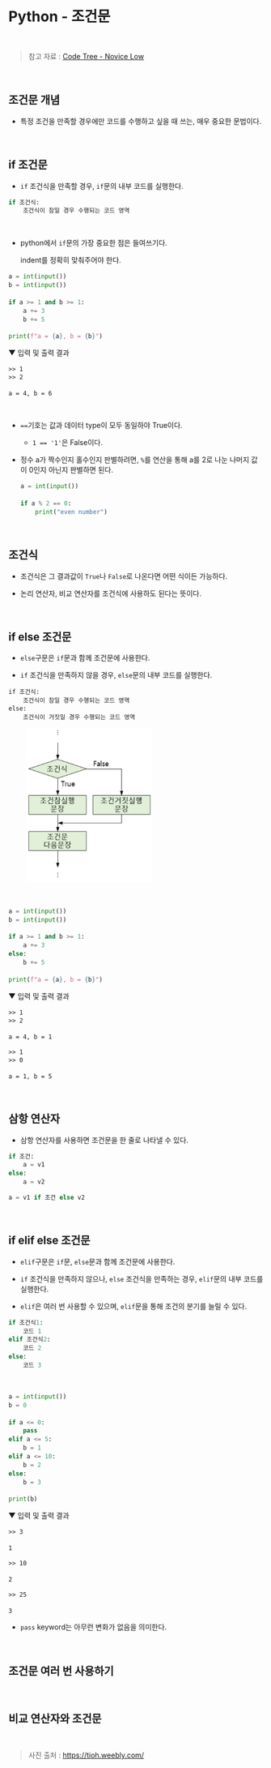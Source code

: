 # Python - 조건문

<br/>

> 참고 자료 : <a href="https://www.codetree.ai/missions/4">Code Tree - Novice Low</a>

<br/>

## 조건문 개념

* 특정 조건을 만족할 경우에만 코드를 수행하고 싶을 때 쓰는, 매우 중요한 문법이다.

<br/>

## if 조건문

* <code>if</code> 조건식을 만족할 경우, <code>if</code>문의 내부 코드를 실행한다.

```python
if 조건식:
    조건식이 참일 경우 수행되는 코드 영역
```

<br/>

* python에서 <code>if</code>문의 가장 중요한 점은 들여쓰기다.  

    indent를 정확히 맞춰주어야 한다.

```python
a = int(input())
b = int(input())

if a >= 1 and b >= 1:
    a += 3
    b += 5

print(f"a = {a}, b = {b}")
```

▼ 입력 및 출력 결과

```
>> 1
>> 2

a = 4, b = 6
```

<br/>

* <code>==</code>기호는 값과 데이터 type이 모두 동일하야 True이다.

    * <code>1 == '1'</code>은 False이다.

* 정수 a가 짝수인지 홀수인지 판별하려면, <code>%</code>를 연산을 통해 a를 2로 나눈 나머지 값이 0인지 아닌지 판별하면 된다.

    ```python
    a = int(input())

    if a % 2 == 0:
        print("even number")
    ```
<br/>

## 조건식

* 조건식은 그 결과값이 <code>True</code>나 <code>False</code>로 나온다면 어떤 식이든 가능하다.

* 논리 연산자, 비교 연산자를 조건식에 사용하도 된다는 뜻이다.

<br/>

## if else 조건문

* <code>else</code>구문은 <code>if</code>문과 함께 조건문에 사용한다.

* <code>if</code> 조건식을 만족하지 않을 경우, <code>else</code>문의 내부 코드를 실행한다.


```
if 조건식:
    조건식이 참일 경우 수행되는 코드 영역
else:
    조건식이 거짓일 경우 수행되는 코드 영역
```

&nbsp;&nbsp;&nbsp;&nbsp;&nbsp;&nbsp;&nbsp;&nbsp; <img src="img/conditional1.png" width="250px">

<br/>

```python
a = int(input())
b = int(input())

if a >= 1 and b >= 1:
    a += 3
else:
    b += 5

print(f"a = {a}, b = {b}")
```

▼ 입력 및 출력 결과

```
>> 1
>> 2

a = 4, b = 1
```
```
>> 1
>> 0

a = 1, b = 5
```

<br/>

## 삼항 연산자

* 삼항 연산자를 사용하면 조건문을 한 줄로 나타낼 수 있다.

``` python
if 조건:
    a = v1
else:
    a = v2
```
```python
a = v1 if 조건 else v2
```

<br/>

## if elif else 조건문

* <code>elif</code>구문은 <code>if</code>문, <code>else</code>문과 함께 조건문에 사용한다.

* <code>if</code> 조건식을 만족하지 않으나, <code>else</code> 조건식을 만족하는 경우, <code>elif</code>문의 내부 코드를 실행한다.

* <code>elif</code>은 여러 번 사용할 수 있으며, <code>elif</code>문을 통해 조건의 분기를 늘릴 수 있다.

```python
if 조건식1:
    코드 1
elif 조건식2:
    코드 2
else:
    코드 3
```

<br/>

```python
a = int(input())
b = 0

if a <= 0:
    pass
elif a <= 5:
    b = 1
elif a <= 10:
    b = 2
else:
    b = 3

print(b)
```

▼ 입력 및 출력 결과

```
>> 3

1
```
```
>> 10

2
```
```
>> 25

3
```

* <code>pass</code> keyword는 아무런 변화가 없음을 의미한다.

<br/>

## 조건문 여러 번 사용하기

<br/>

## 비교 연산자와 조건문

<br/>

> 사진 출처 : https://tioh.weebly.com/